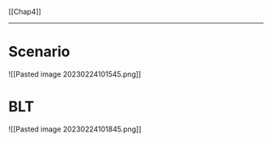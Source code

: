 [[Chap4]]
****
# Scenario
![[Pasted image 20230224101545.png]]
# BLT
![[Pasted image 20230224101845.png]]
